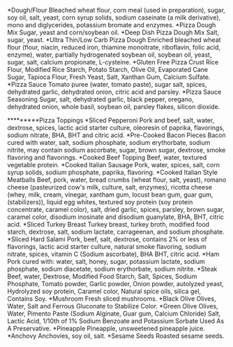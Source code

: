 *Dough/Flour
Bleached wheat flour, corn meal (used in preparation), sugar, soy oil, salt, yeast, corn syrup solids, sodium caseinate (a milk derivative), mono and diglycerides, potassium bromate and enzymes.
*Pizza Dough Mix
Sugar, yeast and corn/soybean oil.
*Deep Dish Pizza Dough Mix
Salt, sugar, yeast.
*Ultra Thin/Low Carb Pizza Dough
Enriched bleached wheat flour (flour, niacin, reduced iron, thiamine monoitrate, riboflavin, folic acid, enzyme), water, partially hydrogenated soybean oil, soybean oil, yeast, sugar, salt, calcium propionate, L-cysteine.
*Gluten Free Pizza Crust
Rice Flour, Modified Rice Starch, Potato Starch, Olive Oil, Evaporated Cane Sugar, Tapioca Flour, Fresh Yeast, Salt, Xanthan Gum, Calcium Sulfate​.
*Pizza Sauce
Tomato puree (water, tomato paste), sugar salt, spices, dehydrated garlic, dehydrated onion, citric acid and parsley.
*Pizza Sauce Seasoning
Sugar, salt, dehydrated garlic, black pepper, oregano, dehydrated onion, whole basil, soybean oil, parsley flakes, silicon dioxide.

*********Pizza Toppings
*Sliced Pepperoni
Pork and beef, salt, water, dextrose, spices, lactic acid starter culture, oleoresin of paprika, flavorings, sodium nitrate, BHA, BHT and citric acid.
*Pre-Cooked Bacon Pieces
Bacon cured with water, salt, sodium phosphate, sodium erythorbate, sodium nitrite, may contain sodium ascorbate, sugar, brown sugar, dextrose, smoke flavoring and flavorings.
*Cooked Beef Topping
Beef, water, textured vegetable protein.
*Cooked Italian Sausage
Pork, water, spices, salt, corn syrup solids, sodium phosphate, paprika, flavoring.
*Cooked Italian Style Meatballs
Beef, pork, water, bread crumbs (wheat flour, salt, yeast), romano cheese (pasteurized cow's milk, culture, salt, enzymes), ricotta cheese (whey, milk, cream, vinegar, xantham gum, locust bean gum, guar gum, (stabilizers)), liquid egg whites, textured soy protein (soy protein concentrate, caramel color), salt, dried garlic, spices, parsley, brown sugar, caramel color, disodium inosinate and disodium guanylate, BHA, BHT, citric acid.
*Sliced Turkey Breast
Turkey breast, turkey broth, modified food starch, dextrose, salt, sodium lactate, carrageenan, and sodium phosphate.
*Sliced Hard Salami
Pork, beef, salt, dextrose, contains 2% or less of flavorings, lactic acid starter culture, natural smoke flavoring, sodium nitrate, spices, vitamin C (Sodium ascorbate), BHA BHT, citric acid.
*Ham
Pork cured with: water, salt, honey, sugar, potassium lactate, sodium phosphate, sodium diacetate, sodium erythorbate, sodium nitrite.
*Steak
Beef, water, Dextrose, Modified Food Starch, Salt, Spices, Sodium Phosphate, Tomato powder, Garlic powder, Onion powder, autolyzed yeast, Hydrolyzed soy protein, Caramel color, Natural spice oils, silica gel, Contains Soy.
*Mushroom
Fresh sliced mushrooms.
*Black Olive
Olives, Water, Salt and Ferrous Gluconate to Stabilize Color.
*Green Olive
Olives, Water, Pimento Paste (Sodium Alginate, Guar gum, Calcium Chloride) Salt, Lactic Acid, 1/10th of 1% Sodium Benzoate and Potassium Sorbate Used As A Preservative.
*Pineapple
Pineapple, unsweetened pineapple juice.
*Anchovy
Anchovies, soy oil, salt.
*Sesame Seeds
Roasted sesame seeds.